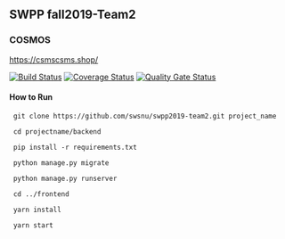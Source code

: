 ## SWPP fall2019-Team2 

### COSMOS
https://csmscsms.shop/

[![Build Status](https://travis-ci.org/swsnu/swpp2019-team2.svg?branch=dev%2Fmaster)](https://travis-ci.org/swsnu/swpp2019-team2)
[![Coverage Status](https://coveralls.io/repos/github/swsnu/swpp2019-team2/badge.svg?branch=dev/master)](https://coveralls.io/github/swsnu/swpp2019-team2?branch=dev/master)
[![Quality Gate Status](https://sonarcloud.io/api/project_badges/measure?project=swsnu_swpp2019-team2&metric=alert_status)](https://sonarcloud.io/dashboard?id=swsnu_swpp2019-team2)

#### How to Run

```
 git clone https://github.com/swsnu/swpp2019-team2.git project_name
 
 cd projectname/backend
 
 pip install -r requirements.txt
 
 python manage.py migrate
 
 python manage.py runserver
 
 cd ../frontend
 
 yarn install
 
 yarn start

```
